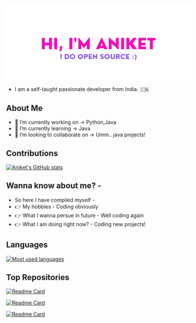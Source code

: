 <img src = "./assests/profile.png">

- I am a self-taught passionate developer from India. 🇮🇳

## About Me

- 🔭 I’m currently working on -> Python,Java
- 🌱 I’m currently learning -> Java
- 👯 I’m looking to collaborate on -> Umm.. java projects!

## Contributions
[![Aniket's GitHub stats](https://github-readme-stats.vercel.app/api?username=DevMike123&count_private=true&show_icons=true&theme=locale)](https://github.com/DevMike123/)


## Wanna know about me? -
- So here I have compiled myself -
- 👉 My hobbies - Coding obviously
- 👉 What I wanna persue in future - Well coding again
- 👉 What I am doing right now? - Coding new projects!

## Languages 

[![Most used languages](https://github-readme-stats.vercel.app/api/top-langs/?username=DevMike123&langs_count=30&theme=radical&layout=compact)](https://github.com/DevMike123/)

## Top Repositories
[![Readme Card](https://github-readme-stats.vercel.app/api/pin/?username=mango-solutions&repo=unicord.js)](https://github.com/mango-solutions/unicord.js)

[![Readme Card](https://github-readme-stats.vercel.app/api/pin/?username=DevMike123&repo=Jarvis)](https://github.com/DevMike123/Jarvis)

[![Readme Card](https://github-readme-stats.vercel.app/api/pin/?username=mango-solutions&repo=Pokechu)](https://github.com/mango-solutions/Pokechu)

